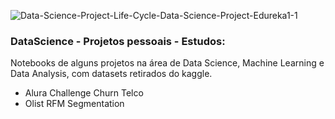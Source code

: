![Data-Science-Project-Life-Cycle-Data-Science-Project-Edureka1-1](https://user-images.githubusercontent.com/64717231/233168607-5a6d854a-3911-4eef-8f33-825d2e79d905.png)


### DataScience - Projetos pessoais - Estudos:
Notebooks de alguns projetos na área de Data Science, Machine Learning e Data Analysis, com datasets retirados do kaggle.

* Alura Challenge Churn Telco
* Olist RFM Segmentation



